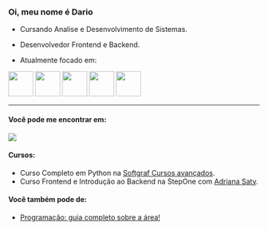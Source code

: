 ### Oi, meu nome é Dario

- Cursando Analise e Desenvolvimento de Sistemas.

- Desenvolvedor Frontend e Backend.

    
- Atualmente focado em:

<div diplay="inline">
    <img width="50" height="50" src="https://cdn.jsdelivr.net/gh/devicons/devicon/icons/html5/html5-original-wordmark.svg" />
    <img width="50" height="50" src="https://img.icons8.com/?size=512&id=YjeKwnSQIBUq&format=png" />
    <img width="50" height="50" src="https://cdn.jsdelivr.net/gh/devicons/devicon/icons/javascript/javascript-original.svg" />
    <img width="50" height="50" src="https://cdn.jsdelivr.net/gh/devicons/devicon/icons/python/python-original-wordmark.svg" />
    <img <img wdth="50" height="50" src="https://cdn.jsdelivr.net/gh/devicons/devicon/icons/sqlite/sqlite-original.svg" />
</div>  
<hr>

#### Você pode me encontrar em:

<a href="https://www.linkedin.com/in/dario-kavalkeviski"/>
    <img src="https://camo.githubusercontent.com/da5e2b6ad7301c79c9227c03e9dd984a60dedbf184caf55438413d1ebdaa73c4/68747470733a2f2f696d672e736869656c64732e696f2f62616467652f6c696e6b6564696e2d3833364646463f7374796c653d666f722d7468652d6261646765266c6f676f3d6c696e6b6564696e266c6f676f436f6c6f723d7768697465">
</a>

#### Cursos:

- Curso Completo em Python na [Softgraf Cursos avançados](https://softgraf.eadplataforma.app/).
- Curso Frontend e Introdução ao Backend na StepOne com [Adriana Saty](https://www.youtube.com/@AdrianaSaty).

#### Você também pode de: 
- [Programação: guia completo sobre a área!](https://blog.betrybe.com/tecnologia/aprenda-tudo-sobre-programacao/)

        

    
          

          

  
          
 
          








